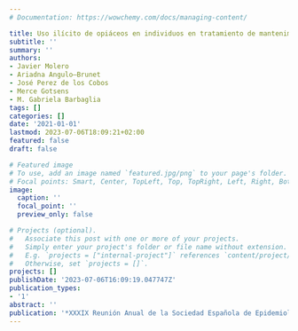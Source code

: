 ```yaml
---
# Documentation: https://wowchemy.com/docs/managing-content/

title: Uso ilícito de opiáceos en individuos en tratamiento de mantenimiento con metadona
subtitle: ''
summary: ''
authors:
- Javier Molero
- Ariadna Angulo—Brunet
- José Perez de los Cobos
- Merce Gotsens
- M. Gabriela Barbaglia
tags: []
categories: []
date: '2021-01-01'
lastmod: 2023-07-06T18:09:21+02:00
featured: false
draft: false

# Featured image
# To use, add an image named `featured.jpg/png` to your page's folder.
# Focal points: Smart, Center, TopLeft, Top, TopRight, Left, Right, BottomLeft, Bottom, BottomRight.
image:
  caption: ''
  focal_point: ''
  preview_only: false

# Projects (optional).
#   Associate this post with one or more of your projects.
#   Simply enter your project's folder or file name without extension.
#   E.g. `projects = ["internal-project"]` references `content/project/deep-learning/index.md`.
#   Otherwise, set `projects = []`.
projects: []
publishDate: '2023-07-06T16:09:19.047747Z'
publication_types:
- '1'
abstract: ''
publication: '*XXXIX Reunión Anual de la Sociedad Española de Epidemiología*'
---
```

